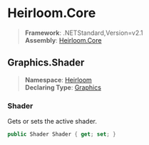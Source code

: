 # Heirloom.Core

> **Framework**: .NETStandard,Version=v2.1  
> **Assembly**: [Heirloom.Core][0]  

## Graphics.Shader

> **Namespace**: [Heirloom][0]  
> **Declaring Type**: [Graphics][1]  

### Shader

Gets or sets the active shader.

```cs
public Shader Shader { get; set; }
```

[0]: ../../../Heirloom.Core.md
[1]: ../Graphics.md
